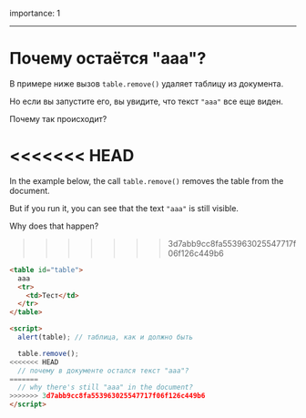 importance: 1

---

# Почему остаётся "aaa"?

В примере ниже вызов `table.remove()` удаляет таблицу из документа.

Но если вы запустите его, вы увидите, что текст `"aaa"` все еще виден.

Почему так происходит?

<<<<<<< HEAD
=======
In the example below, the call `table.remove()` removes the table from the document.

But if you run it, you can see that the text `"aaa"` is still visible.

Why does that happen?
>>>>>>> 3d7abb9cc8fa553963025547717f06f126c449b6

```html height=100 run
<table id="table">
  aaa
  <tr>
    <td>Тест</td>
  </tr>
</table>

<script>
  alert(table); // таблица, как и должно быть

  table.remove();
<<<<<<< HEAD
  // почему в документе остался текст "ааа"?
=======
  // why there's still "aaa" in the document?
>>>>>>> 3d7abb9cc8fa553963025547717f06f126c449b6
</script>
```

